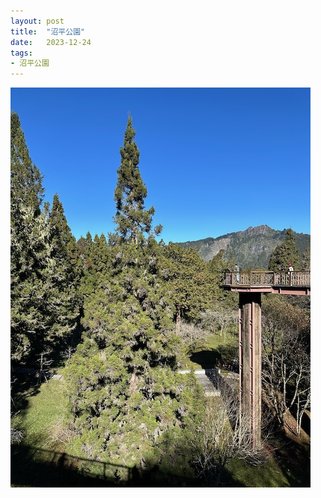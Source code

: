```yaml
---
layout: post
title:  "沼平公園"
date:   2023-12-24
tags:
- 沼平公園
---
```

![沼平公園](/media/2023-12-24-沼平公園.jpeg)